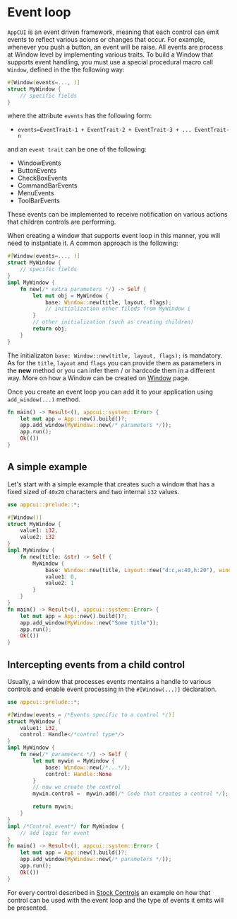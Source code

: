 # Event loop

`AppCUI` is an event driven framework, meaning that each control can emit events to reflect various acions or changes that occur. For example, whenever you push a button, an event will be raise. All events are process at Window level by implementing various traits. To build a Window that supports event handling, you must use a special procedural macro call `Window`, defined in the the following way:

```rs
#[Window(events=..., )]
struct MyWindow {
    // specific fields
}
```

where the attribute `events` has the following form:
* `events=EventTrait-1 + EventTrait-2 + EventTrait-3 + ... EventTrait-n`

and an `event trait` can be one of the following:
* WindowEvents
* ButtonEvents
* CheckBoxEvents
* CommandBarEvents
* MenuEvents
* ToolBarEvents

These events can be implemented to receive notification on various actions that children controls are performing. 

When creating a window that supports event loop in this manner, you will need to instantiate it. A common approach is the following:
```rs
#[Window(events=..., )]
struct MyWindow {
    // specific fields
}
impl MyWindow {
    fn new(/* extra parameters */) -> Self {
        let mut obj = MyWindow {
            base: Window::new(title, layout, flags);
            // initialization other fileds from MyWindow i
        }
        // other initialization (such as creating children)
        return obj;
    }
}
```

The initializaton `base: Window::new(title, layout, flags);` is mandatory. As for the `title`, `layout` and `flags` you can provide them as parameters in the **new** method or you can infer them / or hardcode them in a different way. More on how a Window can be created on [Window](event-loop/window.md) page.

Once you create an event loop you can add it to your application using `add_window(...)` method.
```rs
fn main() -> Result<(), appcui::system::Error> {
    let mut app = App::new().build()?;
    app.add_window(MyWindow::new(/* parameters */));
    app.run();
    Ok(())
}
```

## A simple example

Let's start with a simple example that creates such a window that has a fixed sized of `40x20` characters and two internal `i32` values.

```rs
use appcui::prelude::*;

#[Window()]
struct MyWindow {
    value1: i32,
    value2: i32
}
impl MyWindow {
    fn new(title: &str) -> Self {
        MyWindow {
            base: Window::new(title, Layout::new("d:c,w:40,h:20"), window::Flags::None);
            value1: 0,
            value2: 1
        }
    }
}
fn main() -> Result<(), appcui::system::Error> {
    let mut app = App::new().build()?;
    app.add_window(MyWindow::new("Some title"));
    app.run();
    Ok(())
}
```

## Intercepting events from a child control

Usually, a window that processes events mentains a handle to various controls and enable event processing in the `#[Window(...)]` declaration.

```rs
use appcui::prelude::*;

#[Window(events = /*Events specific to a control */)]
struct MyWindow {
    value1: i32,
    control: Handle</*control type*/>
}
impl MyWindow {
    fn new(/* parameters */) -> Self {
        let mut mywin = MyWindow {
            base: Window::new(/*...*/);
            control: Handle::None
        }
        // now we create the control
        mywin.control =  mywin.add(/* Code that creates a control */);

        return mywin;
    }
}
impl /*Control event*/ for MyWindow {
    // add logic for event
}
fn main() -> Result<(), appcui::system::Error> {
    let mut app = App::new().build()?;
    app.add_window(MyWindow::new(/* parameters */));
    app.run();
    Ok(())
}
```

For every control described in [Stock Controls](stock_controls.md) an example on how that control can be used with the event loop and the type of events it emits will be presented.
